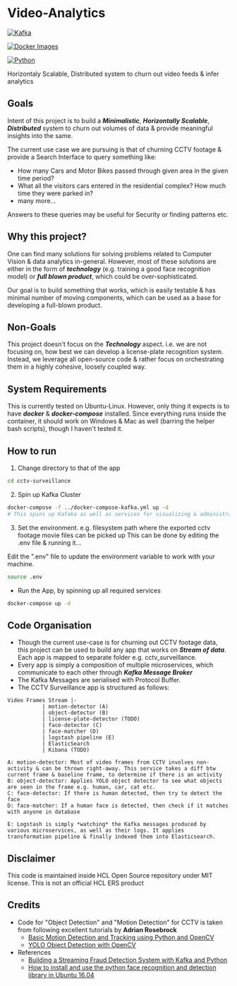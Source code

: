 # Video-Analytics

[![Kafka](https://img.shields.io/badge/streaming_platform-kafka-black.svg?style=flat-square)](https://kafka.apache.org)

[![Docker Images](https://img.shields.io/badge/docker_images-confluent-orange.svg?style=flat-square)](https://github.com/confluentinc/cp-docker-images)

[![Python](https://img.shields.io/badge/python-3.5+-blue.svg?style=flat-square)](https://www.python.org)

Horizontaly Scalable, Distributed system to churn out video feeds &amp; infer analytics

  

## Goals

Intent of this project is to build a ***Minimalistic***, ***Horizontally Scalable***, ***Distributed*** system to churn out volumes of data & provide meaningful insights into the same.

The current use case we are pursuing is that of churning CCTV footage & provide a Search Interface to query something like:

 - How many Cars and Motor Bikes passed through given area in the given time period?
 - What all the visitors cars entered in the residential complex? How much time they were parked in?
- many more...

Answers to these queries may be useful for Security or finding patterns etc.
  

## Why this project?

One can find many solutions for solving problems related to Computer Vision & data analytics in-general. However, most of these solutions are either in the form of ***technology*** (e.g. training a good face recognition model) or ***full blown product***, which could be over-sophisticated.

Our goal is to build something that works, which is easily testable & has minimal number of moving components, which can be used as a base for developing a full-blown product.

  ## Non-Goals
  This project doesn't focus on the ***Technology*** aspect. i.e. we are not focusing on, how best we can develop a license-plate recognition system. Instead, we leverage all open-source code & rather focus on orchestrating them in a highly cohesive, loosely coupled way.

## System Requirements
This is currently tested on Ubuntu-Linux.
However, only thing it expects is to have ***docker*** & ***docker-compose*** installed. Since everything runs inside the container, it should work on Windows & Mac as well (barring the helper bash scripts), though I haven't tested it.
  

## How to run
1. Change directory to that of the app
```sh
cd cctv-surveillance
```
2. Spin up Kafka Cluster
```sh
docker-compose -f ../docker-compose-kafka.yml up -d
# This spins up Kafaka as well as services for visualizing & administrating Docker Containers (Portainer) and Kafka message (Kafdrop)
```
3. Set the environment. e.g. filesystem path where the exported cctv footage movie files can be picked up
This can be done by editing the .env file & running it...

Edit the ".env" file to update the environment variable to work with your machine.
```sh
source .env
```
 - Run the App, by spinning up all required services
```sh
docker-compose up -d
```
  
  ## Code Organisation
  
 - Though the current use-case is for churning out CCTV footage data, this project can be used to build any app that works on ***Stream of data***. Each app is mapped to separate folder e.g. cctv_surveillance.
 - Every app is simply a composition of multiple microservices, which communicate to each other through ***Kafka Message Broker***
 - The Kafka Messages are serialised with Protocol Buffer.
 - The CCTV Surveillance app is structured as follows:
 ```
Video Frames Stream |-
		    | motion-detector (A)
		    | object-detector (B)
		    | license-plate-detector (TODO)
		    | face-detector (C)
		    | face-matcher (D)
		    | logstash pipeline (E)
		    | ElasticSearch	
		    | Kibana (TODO) 			 
 ```
 ```
 A: motion-detector: Most of video frames from CCTV involves non-activity & can be thrown right-away. This service takes a diff btw current frame & baseline frame, to determine if there is an activity
 B: object-detector: Applies YOLO object detector to see what objects are seen in the frame e.g. human, car, cat etc.
 C: face-detector: If there is human detected, then try to detect the face
 D: face-matcher: If a human face is detected, then check if it matches with anyone in database

E: Logstash is simply *watching* the Kafka messages produced by various microservices, as well as their logs. It applies transformation pipeline & finally indexed them into Elasticsearch.
 ```
  
## Disclaimer

This code is maintained inside HCL Open Source repository under MIT license. This is not an official HCL ERS product
 

## Credits

 - Code for "Object Detection" and "Motion Detection" for CCTV is taken from following excellent tutorials by **Adrian Rosebrock**
	 - [Basic Motion Detection and Tracking using Python and OpenCV](https://www.pyimagesearch.com/2015/05/25/basic-motion-detection-and-tracking-with-python-and-opencv/)
	 - [YOLO Object Detection with OpenCV](https://www.pyimagesearch.com/2018/11/12/yolo-object-detection-with-opencv/)
- References
	- [Building a Streaming Fraud Detection System with Kafka and Python](https://florimond.dev/blog/articles/2018/09/building-a-streaming-fraud-detection-system-with-kafka-and-python/)
	- [How to install and use the python face recognition and detection library in Ubuntu 16.04](https://ourcodeworld.com/articles/read/841/how-to-install-and-use-the-python-face-recognition-and-detection-library-in-ubuntu-16-04)
  


